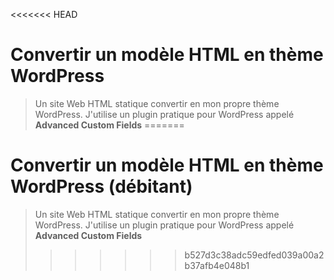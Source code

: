 <<<<<<< HEAD
# Convertir un modèle HTML en thème WordPress

> Un site Web HTML statique convertir en mon propre thème WordPress. J'utilise un plugin pratique pour WordPress appelé **Advanced Custom Fields**
=======
# Convertir un modèle HTML en thème WordPress (débitant)

> Un site Web HTML statique convertir en mon propre thème WordPress. J'utilise un plugin pratique pour WordPress appelé **Advanced Custom Fields**
>>>>>>> b527d3c38adc59edfed039a00a2b37afb4e048b1
